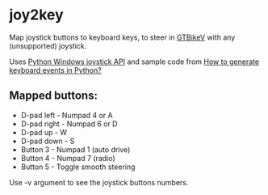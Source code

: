# joy2key

Map joystick buttons to keyboard keys, to steer in [GTBikeV](https://www.gta5-mods.com/scripts/gt-bike-v) with any (unsupported) joystick.

Uses [Python Windows joystick API](https://github.com/Rabbid76/python_windows_joystickapi) and sample code from [How to generate keyboard events in Python?](https://stackoverflow.com/questions/13564851/how-to-generate-keyboard-events-in-python)

## Mapped buttons:

* D-pad left - Numpad 4 or A
* D-pad right - Numpad 6 or D
* D-pad up - W
* D-pad down - S
* Button 3 - Numpad 1 (auto drive)
* Button 4 - Numpad 7 (radio)
* Button 5 - Toggle smooth steering

Use -v argument to see the joystick buttons numbers.
